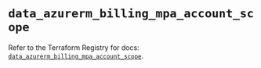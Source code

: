# `data_azurerm_billing_mpa_account_scope`

Refer to the Terraform Registry for docs: [`data_azurerm_billing_mpa_account_scope`](https://registry.terraform.io/providers/hashicorp/azurerm/3.103.1/docs/data-sources/billing_mpa_account_scope).
